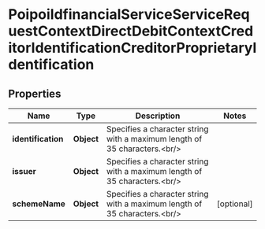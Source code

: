 # PoipoiIdfinancialServiceServiceRequestContextDirectDebitContextCreditorIdentificationCreditorProprietaryIdentification

## Properties
Name | Type | Description | Notes
------------ | ------------- | ------------- | -------------
**identification** | **Object** | Specifies a character string with a maximum length of 35 characters.&lt;br/&gt; | 
**issuer** | **Object** | Specifies a character string with a maximum length of 35 characters.&lt;br/&gt; | 
**schemeName** | **Object** | Specifies a character string with a maximum length of 35 characters.&lt;br/&gt; |  [optional]
